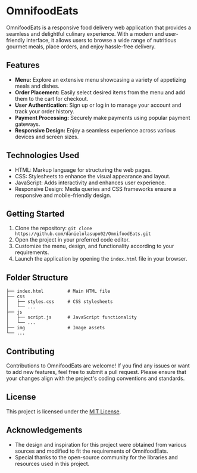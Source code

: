 # OmnifoodEats

OmnifoodEats is a responsive food delivery web application that provides a seamless and delightful culinary experience. With a modern and user-friendly interface, it allows users to browse a wide range of nutritious gourmet meals, place orders, and enjoy hassle-free delivery.

## Features

- **Menu:** Explore an extensive menu showcasing a variety of appetizing meals and dishes.
- **Order Placement:** Easily select desired items from the menu and add them to the cart for checkout.
- **User Authentication:** Sign up or log in to manage your account and track your order history.
- **Payment Processing:** Securely make payments using popular payment gateways.
- **Responsive Design:** Enjoy a seamless experience across various devices and screen sizes.

## Technologies Used

- HTML: Markup language for structuring the web pages.
- CSS: Stylesheets to enhance the visual appearance and layout.
- JavaScript: Adds interactivity and enhances user experience.
- Responsive Design: Media queries and CSS frameworks ensure a responsive and mobile-friendly design.

## Getting Started

1. Clone the repository: `git clone https://github.com/danielolasupo02/OmnifoodEats.git`
2. Open the project in your preferred code editor.
3. Customize the menu, design, and functionality according to your requirements.
4. Launch the application by opening the `index.html` file in your browser.

## Folder Structure

```
├── index.html         # Main HTML file
├── css
│   ├── styles.css     # CSS stylesheets
│   └── ...
├── js
│   ├── script.js      # JavaScript functionality
│   └── ...
├── img                # Image assets
└── ...
```

## Contributing

Contributions to OmnifoodEats are welcome! If you find any issues or want to add new features, feel free to submit a pull request. Please ensure that your changes align with the project's coding conventions and standards.

## License

This project is licensed under the [MIT License](LICENSE).

## Acknowledgements

- The design and inspiration for this project were obtained from various sources and modified to fit the requirements of OmnifoodEats.
- Special thanks to the open-source community for the libraries and resources used in this project.
